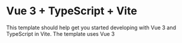 # Vue 3 + TypeScript + Vite

This template should help get you started developing with Vue 3 and TypeScript in Vite. The template uses Vue 3 <script setup> SFCs, check out the [script setup docs](https://v3.vuejs.org/api/sfc-script-setup.html#sfc-script-setup) to learn more.

Learn more about the recommended Project Setup and IDE Support in the [Vue Docs TypeScript Guide](https://vuejs.org/guide/typescript/overview.html#project-setup).

1. Solo uno del equipo debe hacerlo (YA ESTÁ HECHO)

    git checkout -b develop                  # Crear la rama develop desde main
    git push origin develop                  # Subir develop a GitHub

2. Crea tu propia rama desde develop (RECORDAR HACERLO DESDE LA CARPETA DE QUEPOTEAM, PARA SUBIR CAMBIOS DEL BACK Y FRONT)

    git checkout develop                     # Cambiar a develop
    git pull origin develop                  # Asegurarse de tener la última versión
    git checkout -b crisDevelop  # Crear tu nueva rama

3. Trabajar y guardar los cambios

    git add .                                # Añadir todos los archivos modificados
    git commit -m "feat: agregado login"     # Crear un commit con un mensaje claro
    git push origin crisDevelop  # Subir la rama a GitHub

4. Hacer Pull Request a develop desde GitHub (Realizar lo mismo desde develop a main)
    - Ve a GitHub.

    - Haz clic en “Compare & pull request”.

    - Asegúrate de que sea de (crisDevelop)... hacia develop.    (base: develop  <-  compare:crisDevelop)

    - Escribe un título y descripción clara.

    - Crea el PR.

    - El otro revisa y aprueba.

5. Probar e integrar en develop (Realizar lo mismo desde develop a main)
    - Una vez el Pull Request se aprueba, se hace merge a develop.
            🧩 Antes de hacer merge, se recomienda:

                Revisar el código.

                Comprobar si GitHub indica conflictos.

                Probar localmente (opcional, si el cambio es grande).

                Si todo está OK, seguimos.

            🔁 Hacer el merge desde GitHub

                ✅ Merge pull request

                Luego haz clic en:Confirm merge

                Opcionalmente, borra la rama crisDevelop, (No es nuestra idea, siempre trabajaremos en nuestra rama)

                ¡Ya está integrado en develop!
    - Nunca trabajes directamente en develop, solo recibe cambios por PR.

    - Descartamos los cambios de crisDevelop, y cambiamos a develop:

        (Descartamos los cambios porque ya estan guardados en develop, en caso de tener cosas nuevas, abria que stashear esos cambios)
        git restore frontend/README.md
        git checkout develop

6. fusionar a main (Cuando todos los cambios han sido probados en develop)

    git checkout main                        # Cambia a la rama 'main' localmente, para trabajar sobre ella.
    git pull origin main                     # Trae y actualiza tu rama 'main' local con la última versión del repositorio remoto.
    git merge develop                        # Fusiona los cambios que están en la rama 'develop' dentro de 'main'.
    git push origin main                     # Sube (push) la rama 'main' actualizada al repositorio remoto en GitHub.